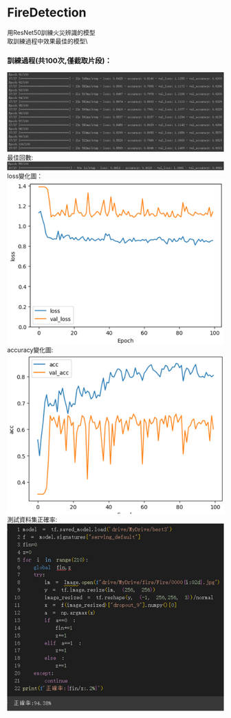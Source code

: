 # FireDetection
用ResNet50訓練火災辨識的模型\
取訓練過程中效果最佳的模型\
### 訓練過程(共100次,僅截取片段)：
![](img/111.png)
最佳回數:\
![](img/best.png)\
loss變化圖：\
![](img/222.png)\
accuracy變化圖:\
![](img/333.png)\
測試資料集正確率:\
![](img/444.png)
